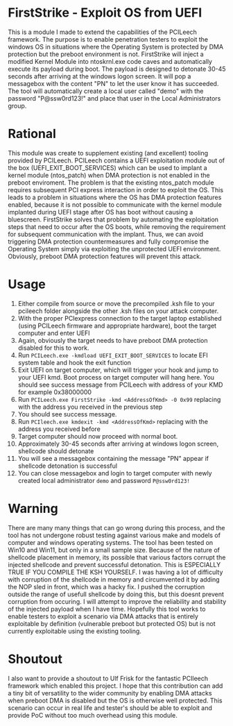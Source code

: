 # FirstStrike - Exploit OS from UEFI 
This is a module I made to extend the capabilities of the PCILeech framework. The purpose is to enable penetration testers to exploit the windows OS in situations where the Operating System is protected by DMA protection but the preboot environment is not. FirstStrike will inject a modified Kernel Module into ntoskrnl.exe code caves and automatically execute its payload during boot. The payload is designed to detonate 30-45 seconds after arriving at the windows logon screen. It will pop a messagebox with the content "PN" to let the user know it has succeeded. The tool will automatically create a local user called "demo" with the password "P@ssw0rd123!" and place that user in the Local Administrators group.

# Rational
This module was create to supplement existing (and excellent) tooling provided by PCILeech. PCILeech contains a UEFI exploitation module out of the box (UEFI_EXIT_BOOT_SERVICES) which can be used to implant a kernel module (ntos_patch) when DMA protection is not enabled in the preboot enviroment. The problem is that the existing ntos_patch module requires subsequent PCI express interaction in order to exploit the OS. This leads to a problem in situations where the OS has DMA protection features enabled, because it is not possible to communicate with the kernel module implanted during UEFI stage after OS has boot without causing a bluescreen.
FirstStrike solves that problem by automating the exploitation steps that need to occur after the OS boots, while removing the requirement for subsequent communication with the implant. Thus, we can avoid triggering DMA protection countermeasures and fully compromise the Operating System simply via exploiting the unprotected UEFI environment. Obviously, preboot DMA protection features will prevent this attack.

# Usage
1. Either compile from source or move the precompiled .ksh file to your pcileech folder alongside the other .ksh files on your attack computer.
2. With the proper PCIexpress connection to the target laptop established (using PCILeech firmware and appropriate hardware), boot the target computer and enter UEFI
3. Again, obviously the target needs to have preboot DMA protection disabled for this to work.
4. Run ```PCILeech.exe -kmdload UEFI_EXIT_BOOT_SERVICES``` to locate EFI system table and hook the exit function
5. Exit UEFI on target computer, which will trigger your hook and jump to your UEFI kmd. Boot process on target computer will hang here. You should see success message from PCILeech with address of your KMD for example 0x38000000
6. Run ```PCILeech.exe FirstStrike -kmd <AddressOfKmd> -0 0x99``` replacing <AddressOfKmd> with the address you received in the previous step
7. You should see success message.
8. Run ```PCIleech.exe kmdexit -kmd <AddressOfKmd>``` replacing <addressOfKmd> with the address you received before
9. Target computer should now proceed with normal boot.
10. Approximately 30-45 seconds after arriving at windows logon screen, shellcode should detonate
11. You will see a messagebox containing the message "PN" appear if shellcode detonation is successful
12. You can close messagebox and login to target computer with newly created local administrator ```demo``` and password ```P@ssw0rd123!```

# Warning
There are many many things that can go wrong during this process, and the tool has not undergone robust testing against various make and models of computer and windows operating systems. The tool has been tested on Win10 and Win11, but only in a small sample size.
Because of the nature of shellcode placement in memory, its possible that various factors corrupt the injected shellcode and prevent successful detonation. This is ESPECIALLY TRUE IF YOU COMPILE THE KSH YOURSELF. I was having a lot of difficulty with corruption of the shellcode in memory and circumvented it by adding 
the NOP sled in front, which was a hacky fix. I pushed the corruption outside the range of usefull shellcode by doing this, but this doesnt prevent corruption from occuring. I will attempt to improve the reliability and stability of the injected payload when I have time.
Hopefully this tool works to enable testers to exploit a scenario via DMA attacks that is entirely exploitable by definition (vulnerable preboot but protected OS) but is not currently exploitable using the existing tooling.

# Shoutout
I also want to provide a shoutout to Ulf Frisk for the fantastic PCIleech framework which enabled this project. I hope that this contribution can add a tiny bit of versatility to the wider community by enabling DMA attacks when preboot DMA is disabled but the OS is otherwise well protected. This scenario can occur in real life
and tester's should be able to exploit and provide PoC without too much overhead using this module.
